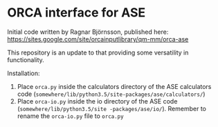 # ORCA interface for ASE

Initial code written by Ragnar Björnsson, published here:
https://sites.google.com/site/orcainputlibrary/qm-mm/orca-ase

This repository is an update to that providing some versatility in functionality.

Installation:
1. Place `orca.py` inside the calculators directory of the ASE calculators code (`somewhere/lib/python3.5/site-packages/ase/calculators/`)
2. Place `orca-io.py` inside the io directory of the ASE code (`somewhere/lib/python3.5/site
-packages/ase/io/`). Remember to rename the `orca-io.py` file to `orca.py`
